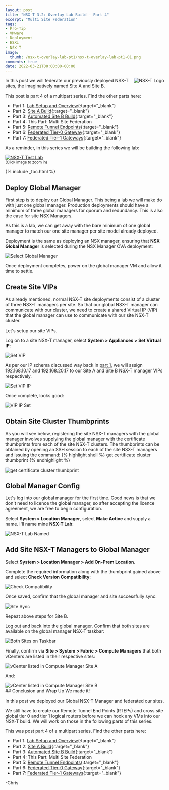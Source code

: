 ```yaml
---
layout: post
title: "NSX-T 3.2: Overlay Lab Build - Part 4" 
excerpt: "Multi Site Federation"
tags: 
- Pro-Tip
- VMware
- Deployment
- ESXi
- NSX-T
image:
  thumb: /nsx-t-overlay-lab-pt1/nsx-t-overlay-lab-pt1-01.png
comments: true
date: 2022-03-21T00:00:00+00:00
---
```

<img style="float: right; margin: 0px 0px 10px 10px;" alt="NSX-T Logo" src="/images/nsx-t-overlay-lab-pt1/nsx-t-overlay-lab-pt1-01.png">
In this post we will federate our previously deployed NSX-T sites, the imaginatively named Site A and Site B. 

This post is part 4 of a multipart series.  Find the other parts here:

- Part 1: [Lab Setup and Overview](/nsx-t-overlay-lab-pt1/){:target="_blank"}
- Part 2: [Site A Build](/nsx-t-overlay-lab-pt2/){:target="_blank"}
- Part 3: [Automated Site B Build](/nsx-t-overlay-lab-pt3/){:target="_blank"}
- Part 4: This Part: Multi Site Federation
- Part 5: [Remote Tunnel Endpoints](/nsx-t-overlay-lab-pt5/){:target="_blank"}
- Part 6: [Federated Tier-0 Gateway](/nsx-t-overlay-lab-pt6/){:target="_blank"}
- Part 7: [Federated Tier-1 Gateways](/nsx-t-overlay-lab-pt7/){:target="_blank"}

As a reminder, in this series we will be building the following lab:

<a href="/images/nsx-t-overlay-lab-pt1/nsx-t-overlay-lab-pt1-02.png"><img style="display:block;" src="/images/nsx-t-overlay-lab-pt1/nsx-t-overlay-lab-pt1-02.png" alt="NSX-T Test Lab"/></a><sup>(Click image to zoom in)</sup>

{% include _toc.html %} <br>

## Deploy Global Manager
First step is to deploy our Global Manager.  This being a lab we will make do with just one global manager. Production deployments should have a minimum of three global managers for quorum and redundancy. This is also the case for site NSX Managers.  

As this is a lab, we can get away with the bare minimum of one global manager to match our one site manager per site model already deployed.

Deployment is the same as deploying an NSX manager, ensuring that **NSX Global Manager** is selected during the NSX Manager OVA deployment:

<img style="display: block; margin-left: auto; margin-right: auto;" alt="Select Global Manager" src="/images/nsx-t-overlay-lab-pt4/nsx-t-overlay-lab-pt4-01.png">

Once deployment completes, power on the global manager VM and allow it time to settle.

## Create Site VIPs
As already mentioned, normal NSX-T site deployments consist of a cluster of three NSX-T managers per site.  So that our global NSX-T manager can communicate with our cluster, we need to create a shared Virtual IP (VIP) that the global manager can use to communicate with our site NSX-T cluster.

Let's setup our site VIPs.

Log on to a site NSX-T manager, select **System > Appliances > Set Virtual IP**:

<img style="display: block; margin-left: auto; margin-right: auto;" alt="Set VIP" src="/images/nsx-t-overlay-lab-pt4/nsx-t-overlay-lab-pt4-02.png">

As per our IP schema discussed way back in [part 1](/nsx-t-overlay-lab-pt1/#site-a-ip-allocation), we will assign 192.168.10.17 and 192.168.20.17 to our Site A and Site B NSX-T manager VIPs respectively.

<img style="display: block; margin-left: auto; margin-right: auto;" alt="Set VIP IP" src="/images/nsx-t-overlay-lab-pt4/nsx-t-overlay-lab-pt4-03.png">

Once complete, looks good:

<img style="display: block; margin-left: auto; margin-right: auto;" alt="VIP IP Set" src="/images/nsx-t-overlay-lab-pt4/nsx-t-overlay-lab-pt4-04.png">

## Obtain Site Cluster Thumbprints
As you will see below, registering the site NSX-T managers with the global manager involves supplying the global manager with the certificate thumbprints from each of the site NSX-T clusters. The thumbprints can be obtained by opening an SSH session to each of the site NSX-T managers and issuing the command:
{% highlight shell %}
get certificate cluster thumbprint
{% endhighlight %}

<img style="display: block; margin-left: auto; margin-right: auto;" alt="get certificate cluster thumbprint" src="/images/nsx-t-overlay-lab-pt4/nsx-t-overlay-lab-pt4-05.png">

## Global Manager Config
Let's log into our global manager for the first time.  Good news is that we don't need to licence the global manager, so after accepting the licence agreement, we are free to begin configuration. 

Select **System > Location Manager**, select **Make Active** and supply a name.  I'll name mine **NSX-T Lab**:

<img style="display: block; margin-left: auto; margin-right: auto;" alt="NSX-T Lab Named" src="/images/nsx-t-overlay-lab-pt4/nsx-t-overlay-lab-pt4-06.png">

## Add Site NSX-T Managers to Global Manager
Select **System > Location Manager > Add On-Prem Location**.

Complete the required information along with the thumbprint gained above and select **Check Version Compatibility**:

<img style="display: block; margin-left: auto; margin-right: auto;" alt="Check Compatibility" src="/images/nsx-t-overlay-lab-pt4/nsx-t-overlay-lab-pt4-07.png">

Once saved, confirm that the global manager and site  successfully sync:

<img style="display: block; margin-left: auto; margin-right: auto;" alt="Site Sync" src="/images/nsx-t-overlay-lab-pt4/nsx-t-overlay-lab-pt4-08.png">

Repeat above steps for Site B.

Log out and back into the global manager. Confirm that both sites are available on the global manager NSX-T taskbar:

<img style="display: block; margin-left: auto; margin-right: auto;" alt="Both Sites on Taskbar" src="/images/nsx-t-overlay-lab-pt4/nsx-t-overlay-lab-pt4-09.png">

Finally, confirm via **Site > System > Fabric > Compute Managers** that both vCenters are listed in their respective sites:

<img style="display: block; margin-left: auto; margin-right: auto;" alt="vCenter listed in Compute Manager Site A" src="/images/nsx-t-overlay-lab-pt4/nsx-t-overlay-lab-pt4-10.png">

And:

<img style="display: block; margin-left: auto; margin-right: auto;" alt="vCenter listed in Compute Manager Site B" src="/images/nsx-t-overlay-lab-pt4/nsx-t-overlay-lab-pt4-11.png">
## Conclusion and Wrap Up
We made it!

In this post we deployed our Global NSX-T Manager and federated our sites.

We still have to create our Remote Tunnel End Points (RTEPs) and cross site global tier 0 and tier 1 logical routers before we can hook any VMs into our NSX-T build. We will work on those in the following parts of this series.

This was post part 4 of a multipart series.  Find the other parts here:

- Part 1: [Lab Setup and Overview](/nsx-t-overlay-lab-pt1/){:target="_blank"}
- Part 2: [Site A Build](/nsx-t-overlay-lab-pt2/){:target="_blank"}
- Part 3: [Automated Site B Build](/nsx-t-overlay-lab-pt3/){:target="_blank"}
- Part 4: This Part: Multi Site Federation
- Part 5: [Remote Tunnel Endpoints](/nsx-t-overlay-lab-pt5/){:target="_blank"}
- Part 6: [Federated Tier-0 Gateway](/nsx-t-overlay-lab-pt6/){:target="_blank"}
- Part 7: [Federated Tier-1 Gateways](/nsx-t-overlay-lab-pt7/){:target="_blank"}

-Chris
